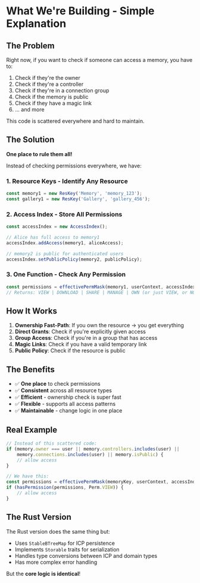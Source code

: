 # What We're Building - Simple Explanation

## The Problem

Right now, if you want to check if someone can access a memory, you have to:
1. Check if they're the owner
2. Check if they're a controller  
3. Check if they're in a connection group
4. Check if the memory is public
5. Check if they have a magic link
6. ... and more

This code is scattered everywhere and hard to maintain.

## The Solution

**One place to rule them all!** 

Instead of checking permissions everywhere, we have:

### 1. **Resource Keys** - Identify Any Resource
```javascript
const memory1 = new ResKey('Memory', 'memory_123');
const gallery1 = new ResKey('Gallery', 'gallery_456');
```

### 2. **Access Index** - Store All Permissions
```javascript
const accessIndex = new AccessIndex();

// Alice has full access to memory1
accessIndex.addAccess(memory1, aliceAccess);

// memory2 is public for authenticated users
accessIndex.setPublicPolicy(memory2, publicPolicy);
```

### 3. **One Function** - Check Any Permission
```javascript
const permissions = effectivePermMask(memory1, userContext, accessIndex, capsule);
// Returns: VIEW | DOWNLOAD | SHARE | MANAGE | OWN (or just VIEW, or NONE)
```

## How It Works

1. **Ownership Fast-Path**: If you own the resource → you get everything
2. **Direct Grants**: Check if you're explicitly given access
3. **Group Access**: Check if you're in a group that has access
4. **Magic Links**: Check if you have a valid temporary link
5. **Public Policy**: Check if the resource is public

## The Benefits

- ✅ **One place** to check permissions
- ✅ **Consistent** across all resource types
- ✅ **Efficient** - ownership check is super fast
- ✅ **Flexible** - supports all access patterns
- ✅ **Maintainable** - change logic in one place

## Real Example

```javascript
// Instead of this scattered code:
if (memory.owner === user || memory.controllers.includes(user) || 
    memory.connections.includes(user) || memory.isPublic) {
    // allow access
}

// We have this:
const permissions = effectivePermMask(memoryKey, userContext, accessIndex, capsule);
if (hasPermission(permissions, Perm.VIEW)) {
    // allow access
}
```

## The Rust Version

The Rust version does the same thing but:
- Uses `StableBTreeMap` for ICP persistence
- Implements `Storable` traits for serialization
- Handles type conversions between ICP and domain types
- Has more complex error handling

But the **core logic is identical**!

